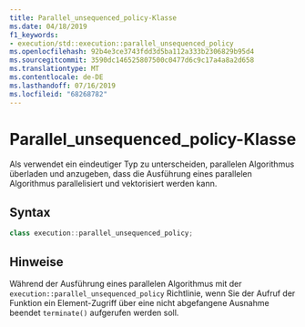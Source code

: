```yaml
---
title: Parallel_unsequenced_policy-Klasse
ms.date: 04/18/2019
f1_keywords:
- execution/std::execution::parallel_unsequenced_policy
ms.openlocfilehash: 92b4e3ce3743fdd3d5ba112a333b2306829b95d4
ms.sourcegitcommit: 3590dc146525807500c0477d6c9c17a4a8a2d658
ms.translationtype: MT
ms.contentlocale: de-DE
ms.lasthandoff: 07/16/2019
ms.locfileid: "68268782"
---
```

# <a name="parallelunsequencedpolicy-class"></a>Parallel_unsequenced_policy-Klasse

Als verwendet ein eindeutiger Typ zu unterscheiden, parallelen Algorithmus überladen und anzugeben, dass die Ausführung eines parallelen Algorithmus parallelisiert und vektorisiert werden kann.

## <a name="syntax"></a>Syntax

```cpp
class execution::parallel_unsequenced_policy;
```

## <a name="remarks"></a>Hinweise

Während der Ausführung eines parallelen Algorithmus mit der `execution::parallel_unsequenced_policy` Richtlinie, wenn Sie der Aufruf der Funktion ein Element-Zugriff über eine nicht abgefangene Ausnahme beendet `terminate()` aufgerufen werden soll.
